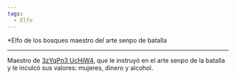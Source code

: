 ```yaml
---
tags:
  - Elfo
---
```

*Elfo de los bosques maestro del arte senpo de batalla
___
Maestro de [3zYqPn3 UcHiW4](Grupo/3zYqPn3%20UcHiW4.md), que le instruyó en el arte senpo de la batalla y le inculcó sus valores: mujeres, dinero y alcohol.